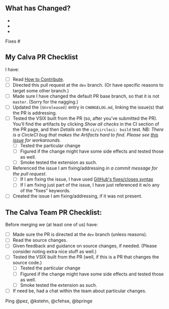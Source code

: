 <!-- ❤️ Thanks for filing a Pull Request on Calva! You are contributing to a better Clojure coding experience. ❤️ -->
<!-- We use checklists in order to not forget about important lessons we and others have learnt along the way. -->

## What has Changed?
<!-- Introduce the change(s) briefly here. Consider explaining why a particular change was implemented the way it was. If you have considered alternative ways to introduce the change, please elaborate a bit on that as well. -->
-
-
-

<!-- Tell us what Github issue(s) your PR is fixing. Consider creating the issue if need be. -->
Fixes #

## My Calva PR Checklist
<!-- Remove the checkboxes that do not apply, as Github reports how many are not ticked. If you want to add checkboxes, please do. -->

I have:

- [ ] Read [How to Contribute](https://github.com/BetterThanTomorrow/calva/wiki/How-to-Contribute#before-sending-pull-requests).
- [ ] Directed this pull request at the `dev` branch. (Or have specific reasons to target some other branch.)
- [ ] Made sure I have changed the default PR base branch, so that it is not `master`. (Sorry for the nagging.)
- [ ] Updated the `[Unreleased]` entry in `CHANGELOG.md`, linking the issue(s) that the PR is addressing.
- [ ] Tested the VSIX built from the PR (so, after you've submitted the PR). You'll find the artifacts by clicking _Show all checks_ in the CI section of the PR page, and then _Details_ on the `ci/circleci: build` test. NB: *There is a CircleCI bug that makes the Artifacts hard to find. Please see [this issue](https://discuss.circleci.com/t/artifacts-tab-not-showing-unless-logged-in/32433) for workarounds.*
     - [ ] Tested the particular change
     - [ ] Figured if the change might have some side effects and tested those as well.
     - [ ] Smoke tested the extension as such.
- [ ] Referenced the issue I am fixing/addressing _in a commit message for the pull request_.
     - [ ] If I am fixing the issue, I have used [GitHub's fixes/closes syntax](https://help.github.com/en/articles/closing-issues-using-keywords)
     - [ ] If I am fixing just part of the issue, I have just referenced it w/o any of the "fixes” keywords.
- [ ] Created the issue I am fixing/addressing, if it was not present.

## The Calva Team PR Checklist:
<!-- Please read the list, since you'll get a better idea about what to expect by doing so. 😄 -->

Before merging we (at least one of us) have:

- [ ] Made sure the PR is directed at the `dev` branch (unless reasons).
- [ ] Read the source changes.
- [ ] Given feedback and guidance on source changes, if needed. (Please consider noting extra nice stuff as well.)
- [ ] Tested the VSIX built from the PR (well, if this is a PR that changes the source code.)
     - [ ] Tested the particular change
     - [ ] Figured if the change might have some side effects and tested those as well.
     - [ ] Smoke tested the extension as such.
- [ ] If need be, had a chat within the team about particular changes.

Ping @pez, @kstehn, @cfehse, @bpringe

<!-- This is a nice book to read about the power of checklists: https://www.samuelthomasdavies.com/book-summaries/health-fitness/the-checklist-manifesto/ -->
